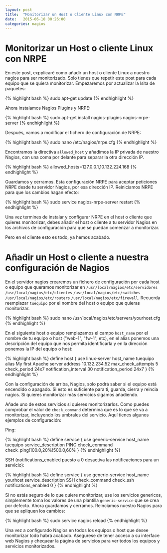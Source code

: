 ```yaml
---
layout: post
title:  "Monitorizar un Host o Cliente Linux con NRPE"
date:   2015-06-18 00:26:00
categories: nagios
---
```


# Monitorizar un Host o cliente Linux con NRPE

En este post, expplicaré como añadir un host o cliente Linux a nuestro nagios para ser monitorizado. Solo tienes que repetir este post para cada equipo que se quiera monitorizar. 
Empezaremos por actualizar la lsita de paquetes:

{% highlight bash %}
sudo apt-get update
{% endhighlight %}

Ahora instalamos Nagios Plugins y NRPE:

{% highlight bash %}
sudo apt-get install nagios-plugins nagios-nrpe-server
{% endhighlight %}

Después, vamos a modificar el fichero de configuración de NRPE:

{% highlight bash %}
sudo nano /etc/nagios/nrpe.cfg
{% endhighlight %}

Encontramos la directiva ``allowed_host`` y añadimos la IP privada de nuestro Nagios, con una coma por delante para separar la otra dirección IP.

{% highlight bash %}
allowed_hosts=127.0.0.1,10.132.224.168
{% endhighlight %}

Guardamos y cerramos. Esta configuración NRPE para aceptar peticiones NRPE desde tu servidor Nagios, por esa dirección IP.
Reiniciamos NRPE para que los cambios hagan efecto:

{% highlight bash %}
sudo service nagios-nrpe-server restart
{% endhighlight %}

Una vez termines de instalar y configurar NRPE en el host o cliente que quieres monitorizar, debes añadir el host o cliente a tu servidor Nagios en los archivos de configuración para que se puedan comenzar a monitorizar.

Pero en el cliente esto es todo, ya hemos acabado.

# Añadir un Host o cliente a nuestra configuración de Nagios

En el servidor nagios crearemos un fichero de configuración por cada host o equipo que queramos monitorizar en ``/usr/local/nagios/etc/servidores`` ``/usr/local/nagios/etc/clientes`` ``/usr/local/nagios/etc/switches`` ``/usr/local/nagios/etc/routers`` ``/usr/local/nagios/etc/firewall``. Recuerda reemplazar ``tuequipo`` por el nombre del host o equipo que quieras monitorizar.

{% highlight bash %}
sudo nano /usr/local/nagios/etc/servers/yourhost.cfg
{% endhighlight %}

En el siguiente host o equipo remplazamos el campo ``host_name`` por el nombre de tu equipo o host ("web-1", "fw-1", etc), en el alias ponemos una descripción del equipo que nos permita identificarla y en la dirección ponemos la IP del equipo o host:

{% highlight bash %}
define host {
        use                             linux-server
        host_name                       tuequipo
        alias                           My first Apache server
        address                         10.132.234.52
        max_check_attempts              5
        check_period                    24x7
        notification_interval           30
        notification_period             24x7
}
{% endhighlight %}

Con la configuración de arriba, Nagios, solo podrá saber si el equipo está encendido o apagado. Si esto es suficiente para ti, guarda, cierra y reincia nagios. Si quieres monitorizar más servicios sigamos añadiendo.

Añade uno de estos servicios si quieres monitorizarlos. Como puedes comprobar el valor de ``check_command`` determina que es lo que se va a monitorizar, incluyendo los umbrales del servicio. Aquí tienes algunos ejemplos de configuración:

Ping:

{% highlight bash %}
define service {
        use                             generic-service
        host_name                       tuequipo
        service_description             PING
        check_command                   check_ping!100.0,20%!500.0,60%
}
{% endhighlight %}

SSH (notifications_enabled puesto a 0 desactiva las notificaciones para un servicio):

{% highlight bash %}
define service {
        use                             generic-service
        host_name                       yourhost
        service_description             SSH
        check_command                   check_ssh
        notifications_enabled           0
}
{% endhighlight %}

Si no estás seguro de lo que quiere monitorizar, use los servicios genericos, simplemente toma los valores de una plantilla ``generic-service`` que se crea por defecto.
Ahora guardamos y cerramos. Reinciamos nuestro Nagios para que se apliquen los cambios:

{% highlight bash %}
sudo service nagios reload
{% endhighlight %}

Una vez a configurado Nagios en todos los equipos o host que desee monitorizar todo habrá acabado. Asegurese de tener acceso a su interface web Nagios y chequear la página de servicios para ver todos los equipos y servicios monitorizados.